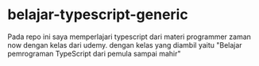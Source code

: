 # belajar-typescript-generic
Pada repo ini saya memperlajari typescript dari materi programmer zaman now dengan kelas dari udemy. dengan kelas yang diambil yaitu "Belajar pemrograman TypeScript dari pemula sampai mahir"
